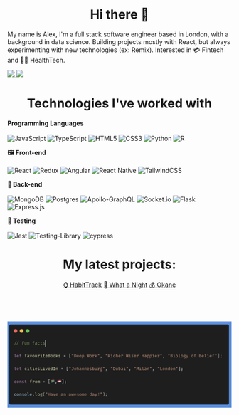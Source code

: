 

<h1 align="center">Hi there  👋</h1>


My name is Alex, I'm a full stack software engineer based in London, with a background in data science. Building projects mostly with React, but always experimenting with new technologies (ex: Remix). Interested in 💳 Fintech and 🏋️‍♂️ HealthTech.


<a href="https://www.linkedin.com/in/alexkubbinga/"><img src="https://img.shields.io/badge/LinkedIn-0077B5?style=for-the-badge&logo=linkedin&logoColor=white"></img></a><a href="mailto:alexkubbinga18@gmail.com"> <img src="https://img.shields.io/badge/Gmail-D14836?style=for-the-badge&logo=gmail&logoColor=white"></img></a>


<div align="center">
  <h1>Technologies I've worked with</h1>
    </div>
    
    
**Programming Languages**  
<br/>
![JavaScript](https://img.shields.io/badge/javascript-%23323330.svg?style=for-the-badge&logo=javascript&logoColor=%23F7DF1E)
![TypeScript](https://img.shields.io/badge/typescript-%23007ACC.svg?style=for-the-badge&logo=typescript&logoColor=white)
![HTML5](https://img.shields.io/badge/html5-%23E34F26.svg?style=for-the-badge&logo=html5&logoColor=white)
![CSS3](https://img.shields.io/badge/css3-%231572B6.svg?style=for-the-badge&logo=css3&logoColor=white)
![Python](https://img.shields.io/badge/python-3670A0?style=for-the-badge&logo=python&logoColor=ffdd54)
![R](https://img.shields.io/badge/r-%23276DC3.svg?style=for-the-badge&logo=r&logoColor=white)

 
**🖼 Front-end**  
<br/>
![React](https://img.shields.io/badge/react-%2320232a.svg?style=for-the-badge&logo=react&logoColor=%2361DAFB)
![Redux](https://img.shields.io/badge/redux-%23593d88.svg?style=for-the-badge&logo=redux&logoColor=white)
![Angular](https://img.shields.io/badge/angular-%23DD0031.svg?style=for-the-badge&logo=angular&logoColor=white)
![React Native](https://img.shields.io/badge/react_native-%2320232a.svg?style=for-the-badge&logo=react&logoColor=%2361DAFB)
![TailwindCSS](https://img.shields.io/badge/tailwindcss-%2338B2AC.svg?style=for-the-badge&logo=tailwind-css&logoColor=white)


**📡 Back-end**   
<br/>
![MongoDB](https://img.shields.io/badge/MongoDB-%234ea94b.svg?style=for-the-badge&logo=mongodb&logoColor=white)
![Postgres](https://img.shields.io/badge/postgres-%23316192.svg?style=for-the-badge&logo=postgresql&logoColor=white)
![Apollo-GraphQL](https://img.shields.io/badge/-ApolloGraphQL-311C87?style=for-the-badge&logo=apollo-graphql)
![Socket.io](https://img.shields.io/badge/Socket.io-black?style=for-the-badge&logo=socket.io&badgeColor=010101)
![Flask](https://img.shields.io/badge/flask-%23000.svg?style=for-the-badge&logo=flask&logoColor=white)
![Express.js](https://img.shields.io/badge/express.js-%23404d59.svg?style=for-the-badge&logo=express&logoColor=%2361DAFB)


**🧪 Testing**   
<br/>
![Jest](https://img.shields.io/badge/-jest-%23C21325?style=for-the-badge&logo=jest&logoColor=white)
![Testing-Library](https://img.shields.io/badge/-TestingLibrary-%23E33332?style=for-the-badge&logo=testing-library&logoColor=white)
![cypress](https://img.shields.io/badge/-cypress-%23E5E5E5?style=for-the-badge&logo=cypress&logoColor=058a5e)


<h1 align="center">My latest projects: </h1>
<div align="center">
 <a href="https://github.com/AlexKubbinga/HabitTrack" align="center">⌚️ HabitTrack</a></a>
  <a href="https://github.com/AlexKubbinga/WattaniteRefactor" align="center">🍿 What a Night</a></a>
    <a href="https://github.com/flowerco/okane" align="center">💰 Okane</a></a>
  </div>



<br/>
<br/>
<br/>
<br/>

<img src="/images/funfact.png" >




<!--
**AlexKubbinga/AlexKubbinga** is a ✨ _special_ ✨ repository because its `README.md` (this file) appears on your GitHub profile.

Here are some ideas to get you started:

- 🔭 I’m currently working on ...
- 🌱 I’m currently learning ...
- 👯 I’m looking to collaborate on ...
- 🤔 I’m looking for help with ...
- 💬 Ask me about ...
- 📫 How to reach me: ...
- 😄 Pronouns: ...
- ⚡ Fun fact: ...
-->

